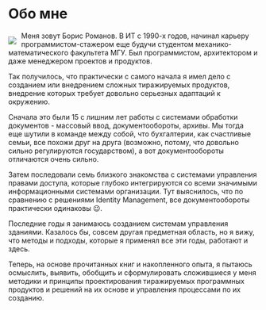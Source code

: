 # Обо мне

<img src="/img/small.jpg" style="float:left; margin:10px 10px 0px 0px"/>

Меня зовут Борис Романов. В ИТ с 1990-х годов, начинал карьеру программистом-стажером еще будучи студентом механико-математического факультета МГУ. Был программистом, архитектором и даже менеджером проектов и продуктов.

Так получилось, что практически с самого начала я имел дело с созданием или внедрением сложных тиражируемых продуктов, внедрение которых требует довольно серьезных адаптаций к окружению.

Сначала это были 15 с лишним лет работы с системами обработки документов - массовый ввод, документообороты, архивы. Мы тогда еще шутили в команде между собой, что бухгалтерии, как счастливые семьи, все похожи друг на друга (возможно, потому, что довольно сильно регулируются государством), а вот документообороты отличаются очень сильно.

Затем последовали семь близкого знакомства с системами управления правами доступа, которые глубоко интегрируются со всеми значимыми информационными системами организации. Тут выяснилось, что по сравнению с решениями Identity Management, все документообороты практически одинаковы 😉.

Последние годы я занимаюсь созданием системам управления зданиями. Казалось бы, совсем другая предметная область, но я вижу, что методы и подходы, которые я применял все эти годы, работают и здесь.

Теперь, на основе прочитанных книг и накопленного опыта,  я пытаюсь осмыслить, выявить, обобщить и сформулировать сложившиеся у меня методики и принципы проектирования тиражируемых программных продуктов и решений на их основе и управления процессами по их созданию.
